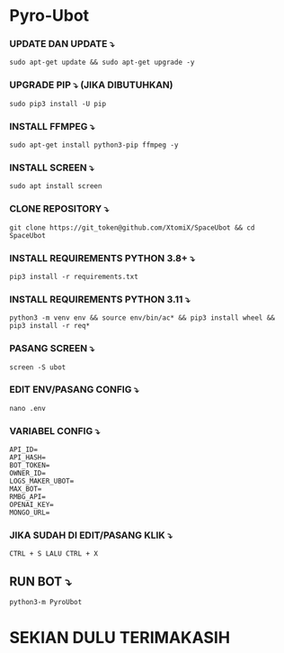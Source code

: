 # Pyro-Ubot


### UPDATE DAN UPDATE ⤵️
```
sudo apt-get update && sudo apt-get upgrade -y
```

### UPGRADE PIP ⤵️ (JIKA DIBUTUHKAN)
```
sudo pip3 install -U pip
```

### INSTALL FFMPEG ⤵️
```
sudo apt-get install python3-pip ffmpeg -y
```

### INSTALL SCREEN ⤵️
```
sudo apt install screen
```

### CLONE REPOSITORY ⤵️
```
git clone https://git_token@github.com/XtomiX/SpaceUbot && cd SpaceUbot
```

### INSTALL REQUIREMENTS PYTHON 3.8+ ⤵️
```
pip3 install -r requirements.txt
```

### INSTALL REQUIREMENTS PYTHON 3.11 ⤵️

```
python3 -m venv env && source env/bin/ac* && pip3 install wheel && pip3 install -r req*
```

### PASANG SCREEN ⤵️
```
screen -S ubot
```


### EDIT ENV/PASANG CONFIG ⤵️
```
nano .env
```

### VARIABEL CONFIG ⤵️
```
API_ID= 
API_HASH=
BOT_TOKEN=
OWNER_ID=
LOGS_MAKER_UBOT=
MAX_BOT= 
RMBG_API=
OPENAI_KEY=
MONGO_URL=
```

### JIKA SUDAH DI EDIT/PASANG KLIK ⤵️
```
CTRL + S LALU CTRL + X
```

## RUN BOT ⤵️
```
python3-m PyroUbot
```

# SEKIAN DULU TERIMAKASIH


